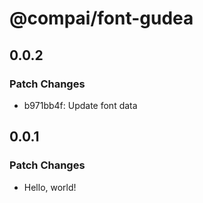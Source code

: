 # @compai/font-gudea

## 0.0.2

### Patch Changes

- b971bb4f: Update font data

## 0.0.1

### Patch Changes

- Hello, world!
